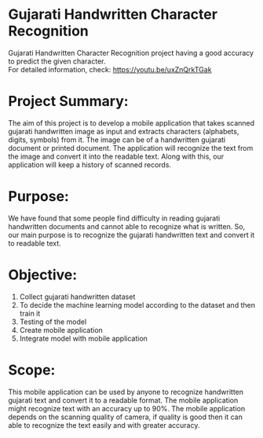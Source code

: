 # Gujarati Handwritten Character Recognition
Gujarati Handwritten Character Recognition project having a good accuracy to predict the given character.<br/>
For detailed information, check: https://youtu.be/uxZnQrkTGak

# Project Summary:
The aim of this project is to develop a mobile application that takes scanned gujarati handwritten image as input and extracts characters (alphabets, digits, symbols) from it. The
image can be of a handwritten gujarati document or printed document. The application will recognize the text from the image and convert it into the readable text. Along with this, our application will keep a history of scanned records.

# Purpose:
We have found that some people find difficulty in reading gujarati handwritten documents and cannot able to recognize what is written. So, our main purpose is to recognize the gujarati handwritten text and convert it to readable text.

# Objective:
1. Collect gujarati handwritten dataset
2. To decide the machine learning model according to the dataset and then train it
3. Testing of the model
4. Create mobile application
5. Integrate model with mobile application

# Scope:
This mobile application can be used by anyone to recognize handwritten gujarati text and convert it to a readable format. The mobile application might recognize text with an accuracy up to 90%. The mobile application depends on the scanning quality of camera, if quality is good then it can able to recognize the text easily and with greater accuracy.
